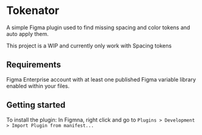 # Tokenator 

A simple Figma plugin used to find missing spacing and color tokens and auto apply them.

This project is a WIP and currently only work with Spacing tokens

## Requirements
Figma Enterprise account with at least one published Figma variable library enabled within your files.

## Getting started

To install the plugin: In Figmna, right click and go to `Plugins > Development > Import Plugin from manifest...`
